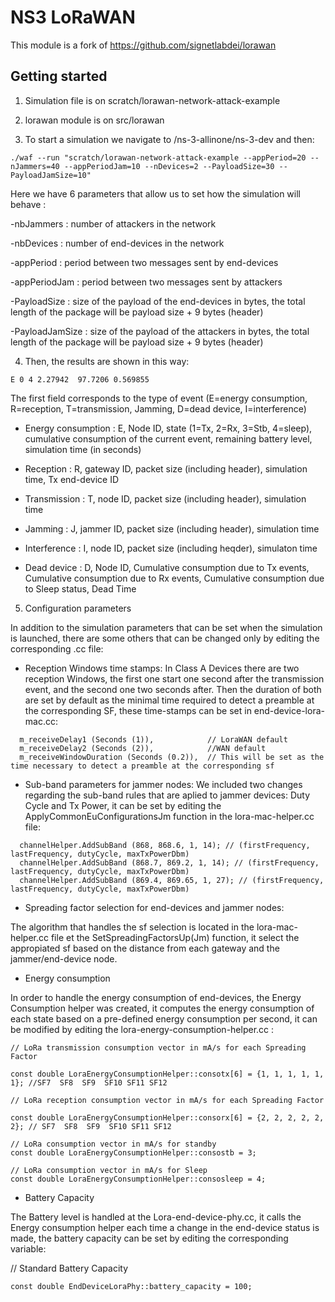 # NS3 LoRaWAN

This module is a fork of https://github.com/signetlabdei/lorawan 

## Getting started

1. Simulation file is on scratch/lorawan-network-attack-example
2. lorawan module is on src/lorawan

3. To start a simulation we navigate to /ns-3-allinone/ns-3-dev and then:
```
./waf --run "scratch/lorawan-network-attack-example --appPeriod=20 --nJammers=40 --appPeriodJam=10 --nDevices=2 --PayloadSize=30 --PayloadJamSize=10"
```
Here we have 6 parameters that allow us to set how the simulation will behave :

-nbJammers : number of attackers in the network

-nbDevices : number of end-devices in the network

-appPeriod : period between two messages sent by end-devices

-appPeriodJam : period between two messages sent by attackers

-PayloadSize : size of the payload of the end-devices in bytes, the total length of the package will be payload size + 9 bytes (header)

-PayloadJamSize : size of the payload of the attackers in bytes, the total length of the package will be payload size + 9 bytes (header)

4. Then, the results are shown in this way:

```
E 0 4 2.27942  97.7206 0.569855
```

The first field corresponds to the type of event (E=energy consumption, R=reception, T=transmission, Jamming, D=dead device, I=interference)

- Energy consumption : E, Node ID, state (1=Tx, 2=Rx, 3=Stb, 4=sleep), cumulative consumption of the current event, remaining battery level, simulation time (in seconds)

- Reception : R, gateway ID, packet size (including header), simulation time, Tx end-device ID

- Transmission : T, node ID, packet size (including header), simulation time

- Jamming : J, jammer ID, packet size (including header), simulation time

- Interference : I, node ID, packet size (including heqder), simulaton time

- Dead device : D, Node ID, Cumulative consumption due to Tx events, Cumulative consumption due to Rx events, Cumulative consumption due to Sleep status, Dead Time

5. Configuration parameters

In addition to the simulation parameters that can be set when the simulation is launched, there are some others that can be changed only by editing the corresponding .cc file:

- Reception Windows time stamps: In Class A Devices there are two reception Windows, the first one start one second after the transmission event, and the second one two seconds after. Then the duration of both are set by default as the minimal time required to detect a preamble at the corresponding SF, these time-stamps can be set in end-device-lora-mac.cc:

``` 
  m_receiveDelay1 (Seconds (1)),            // LoraWAN default
  m_receiveDelay2 (Seconds (2)),            //WAN default
  m_receiveWindowDuration (Seconds (0.2)),  // This will be set as the time necessary to detect a preamble at the corresponding sf
```
- Sub-band parameters for jammer nodes: We included two changes regarding the sub-band rules that are aplied to jammer devices: Duty Cycle and Tx Power, it can be set by editing the ApplyCommonEuConfigurationsJm function in the lora-mac-helper.cc file:

``` 
  channelHelper.AddSubBand (868, 868.6, 1, 14); // (firstFrequency, lastFrequency, dutyCycle, maxTxPowerDbm)
  channelHelper.AddSubBand (868.7, 869.2, 1, 14); // (firstFrequency, lastFrequency, dutyCycle, maxTxPowerDbm)
  channelHelper.AddSubBand (869.4, 869.65, 1, 27); // (firstFrequency, lastFrequency, dutyCycle, maxTxPowerDbm)
```
- Spreading factor selection for end-devices and jammer nodes: 

The algorithm that handles the sf selection is located in the lora-mac-helper.cc file et the SetSpreadingFactorsUp(Jm) function, it select the appropiated sf based on the distance from each gateway and the jammer/end-device node.

- Energy consumption

In order to handle the energy consumption of end-devices, the Energy Consumption helper was created, it computes the energy consumption of each state based on a pre-defined energy consumption per second, it can be modified by editing the lora-energy-consumption-helper.cc :

``` 
// LoRa transmission consumption vector in mA/s for each Spreading Factor

const double LoraEnergyConsumptionHelper::consotx[6] = {1, 1, 1, 1, 1, 1}; //SF7  SF8  SF9  SF10 SF11 SF12

// LoRa reception consumption vector in mA/s for each Spreading Factor

const double LoraEnergyConsumptionHelper::consorx[6] = {2, 2, 2, 2, 2, 2}; // SF7  SF8  SF9  SF10 SF11 SF12

// LoRa consumption vector in mA/s for standby
const double LoraEnergyConsumptionHelper::consostb = 3;

// LoRa consumption vector in mA/s for Sleep
const double LoraEnergyConsumptionHelper::consosleep = 4;
```

- Battery Capacity

The Battery level is handled at the Lora-end-device-phy.cc, it calls the Energy consumption helper each time a change in the end-device status is made, the battery capacity can be set by editing the corresponding variable:

// Standard Battery Capacity

```
const double EndDeviceLoraPhy::battery_capacity = 100;
```


